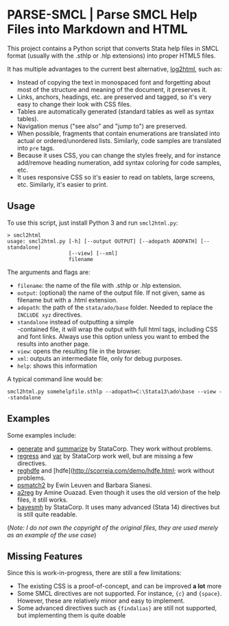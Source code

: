 # PARSE-SMCL | Parse SMCL Help Files into Markdown and HTML

This project contains a Python script that converts Stata help files in SMCL format
(usually with the .sthlp or .hlp extensions) into proper HTML5 files.

It has multiple advantages to the current best alternative, [log2html](https://ideas.repec.org/c/boc/bocode/s422801.html), such as:

- Instead of copying the text in monospaced font and forgetting about most of the structure and meaning of the document, it preserves it.
- Links, anchors, headings, etc. are preserved and tagged, so it's very easy to change their look with CSS files.
- Tables are automatically generated (standard tables as well as syntax tables).
- Navigation menus ("see also" and "jump to") are preserved.
- When possible, fragments that contain enumerations are translated into actual or ordered/unordered lists. Similarly, code samples are translated into `pre` tags.
- Because it uses CSS, you can change the styles freely, and for instance add/remove heading numeration, add syntax coloring for code samples, etc.
- It uses responsive CSS so it's easier to read on tablets, large screens, etc. Similarly, it's easier to print.

## Usage

To use this script, just install Python 3 and run `smcl2html.py`:

```
> smcl2html
usage: smcl2html.py [-h] [--output OUTPUT] [--adopath ADOPATH] [--standalone]
                    [--view] [--xml]
                    filename
```

The arguments and flags are:

- `filename`: the name of the file with .sthlp or .hlp extension.
- `output`: (optional) the name of the output file. If not given, same as filename but with a .html extension.
- `adopath`: the path of the `stata/ado/base` folder. Needed to replace the `INCLUDE xyz` directives.
- `standalone` instead of outputting a simple <div>-contained file, it will wrap the output with full html tags, including CSS and font links. Always use this option unless you want to embed the results into another page.
- `view`: opens the resulting file in the browser.
- `xml`: outputs an intermediate file, only for debug purposes.
- `help`: shows this information

A typical command line would be:

```
smcl2html.py somehelpfile.sthlp --adopath=C:\Stata13\ado\base --view --standalone
```

## Examples

Some examples include:
- [generate](http://scorreia.com/demo/generate.html) and [summarize](http://scorreia.com/demo/summarize.html) by StataCorp. They work without problems.
- [regress](http://scorreia.com/demo/regress.html) and [var](http://scorreia.com/demo/var.html) by StataCorp work well, but are missing a few directives.
- [reghdfe](http://scorreia.com/demo/reghdfe.html) and [hdfe](http://scorreia.com/demo/hdfe.html; work without problems.
- [psmatch2](http://scorreia.com/demo/psmatch2.html) by Ewin Leuven and Barbara Sianesi.
- [a2reg](http://scorreia.com/demo/a2reg.html) by Amine Ouazad. Even though it uses the old version of the help files, it still works.
- [bayesmh](http://scorreia.com/demo/bayesmh.html) by StataCorp. It uses many advanced (Stata 14) directives but is still quite readable.

(*Note: I do not own the copyright of the original files, they are used merely as an example of the use case*)

## Missing Features

Since this is work-in-progress, there are still a few limitations:

- The existing CSS is a proof-of-concept, and can be improved **a lot** more
- Some SMCL directives are not supported. For instance, `{c}` and `{space}`. However, these are relatively minor and easy to implement.
- Some advanced directives such as `{findalias}` are still not supported, but implementing them is quite doable

